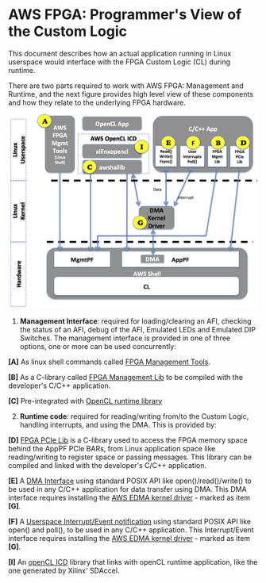 # AWS FPGA: Programmer's View of the Custom Logic

This document describes how an actual application running in Linux userspace would interface with the FPGA Custom Logic (CL) during runtime.

There are two parts required to work with AWS FPGA: Management and Runtime, and the next figure provides high level view of these components and how they relate to the underlying FPGA hardware.

![alt tag](./images/AWS_FPGA_Software_Overview.jpg)

1. **Management Interface**: required for loading/clearing an AFI, checking the status of an AFI, debug of the AFI, Emulated LEDs and Emulated DIP Switches. The management interface is provided in one of three options, one or more can be used concurrently:

  **\[A\]** As linux shell commands called [FPGA Management Tools](../../sdk/userspace/fpga_image_tools/README.md).
  
  **\[B\]** As a C-library called [FPGA Management Lib](../../sdk/userspace/lib/) to be compiled with the developer's C/C++ application.
  
  **\[C\]** Pre-integrated with [OpenCL runtime library](../../sdk/SDAccel)
  
2. **Runtime code**: required for reading/writing from/to the Custom Logic, handling interrupts, and using the DMA. This is provided by:
  
  **\[D\]** [FPGA PCIe Lib](../../sdk/runtime/lib/) is a C-library used to access the FPGA memory space behind the AppPF PCIe BARs, from Linux application space like reading/writing to register space or passing messages. This library can be compiled and linked with the developer's C/C++ application.
  
  **\[E\]** A [DMA Interface](../../sdk/linux_kernel_drivers/edma/edma_README.md) using standard POSIX API like open()/read()/write() to be used in any C/C++ application for data transfer using DMA. This DMA interface requires installing the [AWS EDMA kernel driver](../../sdk/linux_kernel_drivers/edma/edma_install.md) - marked as item **\[G\]**.
  
  **\[F\]** A [Userspace Interrupt/Event notification](../../sdk/linux_kernel_drivers/edma/user_defined_interrupts_README.md) using standard POSIX API like open() and poll(), to be used in any C/C++ application. This Interrupt/Event interface requires installing the [AWS EDMA kernel driver](../../sdk/linux_kernel_drivers/edma/edma_install.md) - marked as item **\[G\]**.
  
  **\[I\]** An [openCL ICD](https://wikipedia.org/wiki/OpenCL#Implementations) library that links with openCL runtime application, like the one generated by Xilinx' SDAccel. 
  

